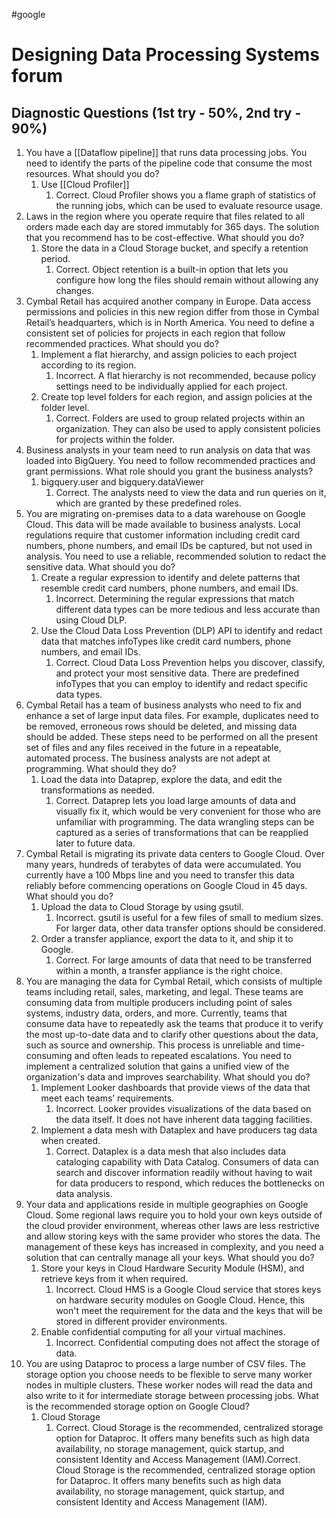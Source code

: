 #google 
# Designing Data Processing Systems forum

## Diagnostic Questions (1st try - 50%, 2nd try - 90%)

1. You have a [[Dataflow pipeline]] that runs data processing jobs. You need to identify the parts of the pipeline code that consume the most resources. What should you do?
	1. Use [[Cloud Profiler]]
		1. Correct. Cloud Profiler shows you a flame graph of statistics of the running jobs, which can be used to evaluate resource usage.
2. Laws in the region where you operate require that files related to all orders made each day are stored immutably for 365 days. The solution that you recommend has to be cost-effective. What should you do?
	1. Store the data in a Cloud Storage bucket, and specify a retention period.
		1. Correct. Object retention is a built-in option that lets you configure how long the files should remain without allowing any changes.
3. Cymbal Retail has acquired another company in Europe. Data access permissions and policies in this new region differ from those in Cymbal Retail’s headquarters, which is in North America. You need to define a consistent set of policies for projects in each region that follow recommended practices. What should you do?
	1. Implement a flat hierarchy, and assign policies to each project according to its region.
		1. Incorrect. A flat hierarchy is not recommended, because policy settings need to be individually applied for each project.
	2. Create top level folders for each region, and assign policies at the folder level.
		1. Correct. Folders are used to group related projects within an organization. They can also be used to apply consistent policies for projects within the folder.
4. Business analysts in your team need to run analysis on data that was loaded into BigQuery. You need to follow recommended practices and grant permissions. What role should you grant the business analysts?
	1. bigquery.user and bigquery.dataViewer
		1. Correct. The analysts need to view the data and run queries on it, which are granted by these predefined roles.
5. You are migrating on-premises data to a data warehouse on Google Cloud. This data will be made available to business analysts. Local regulations require that customer information including credit card numbers, phone numbers, and email IDs be captured, but not used in analysis. You need to use a reliable, recommended solution to redact the sensitive data. What should you do?
	1. Create a regular expression to identify and delete patterns that resemble credit card numbers, phone numbers, and email IDs.
		1. Incorrect. Determining the regular expressions that match different data types can be more tedious and less accurate than using Cloud DLP.
	2. Use the Cloud Data Loss Prevention (DLP) API to identify and redact data that matches infoTypes like credit card numbers, phone numbers, and email IDs.
		1. Correct. Cloud Data Loss Prevention helps you discover, classify, and protect your most sensitive data. There are predefined infoTypes that you can employ to identify and redact specific data types.
6. Cymbal Retail has a team of business analysts who need to fix and enhance a set of large input data files. For example, duplicates need to be removed, erroneous rows should be deleted, and missing data should be added. These steps need to be performed on all the present set of files and any files received in the future in a repeatable, automated process. The business analysts are not adept at programming. What should they do?
	1. Load the data into Dataprep, explore the data, and edit the transformations as needed.
		1. Correct. Dataprep lets you load large amounts of data and visually fix it, which would be very convenient for those who are unfamiliar with programming. The data wrangling steps can be captured as a series of transformations that can be reapplied later to future data.
7. Cymbal Retail is migrating its private data centers to Google Cloud. Over many years, hundreds of terabytes of data were accumulated. You currently have a 100 Mbps line and you need to transfer this data reliably before commencing operations on Google Cloud in 45 days. What should you do?
	1. Upload the data to Cloud Storage by using gsutil.
		1. Incorrect. gsutil is useful for a few files of small to medium sizes. For larger data, other data transfer options should be considered.
	2. Order a transfer appliance, export the data to it, and ship it to Google.
		1. Correct. For large amounts of data that need to be transferred within a month, a transfer appliance is the right choice.
8. You are managing the data for Cymbal Retail, which consists of multiple teams including retail, sales, marketing, and legal. These teams are consuming data from multiple producers including point of sales systems, industry data, orders, and more. Currently, teams that consume data have to repeatedly ask the teams that produce it to verify the most up-to-date data and to clarify other questions about the data, such as source and ownership. This process is unreliable and time-consuming and often leads to repeated escalations. You need to implement a centralized solution that gains a unified view of the organization's data and improves searchability. What should you do?
	1. Implement Looker dashboards that provide views of the data that meet each teams’ requirements.
		1. Incorrect. Looker provides visualizations of the data based on the data itself. It does not have inherent data tagging facilities.
	2. Implement a data mesh with Dataplex and have producers tag data when created.
		1. Correct. Dataplex is a data mesh that also includes data cataloging capability with Data Catalog. Consumers of data can search and discover information readily without having to wait for data producers to respond, which reduces the bottlenecks on data analysis.
9. Your data and applications reside in multiple geographies on Google Cloud. Some regional laws require you to hold your own keys outside of the cloud provider environment, whereas other laws are less restrictive and allow storing keys with the same provider who stores the data. The management of these keys has increased in complexity, and you need a solution that can centrally manage all your keys. What should you do?
	1. Store your keys in Cloud Hardware Security Module (HSM), and retrieve keys from it when required.
		1. Incorrect. Cloud HMS is a Google Cloud service that stores keys on hardware security modules on Google Cloud. Hence, this won't meet the requirement for the data and the keys that will be stored in different provider environments.
	2. Enable confidential computing for all your virtual machines.
		1. Incorrect. Confidential computing does not affect the storage of data.
10. You are using Dataproc to process a large number of CSV files. The storage option you choose needs to be flexible to serve many worker nodes in multiple clusters. These worker nodes will read the data and also write to it for intermediate storage between processing jobs. What is the recommended storage option on Google Cloud?
	1. Cloud Storage
		1. Correct. Cloud Storage is the recommended, centralized storage option for Dataproc. It offers many benefits such as high data availability, no storage management, quick startup, and consistent Identity and Access Management (IAM).Correct. Cloud Storage is the recommended, centralized storage option for Dataproc. It offers many benefits such as high data availability, no storage management, quick startup, and consistent Identity and Access Management (IAM).
